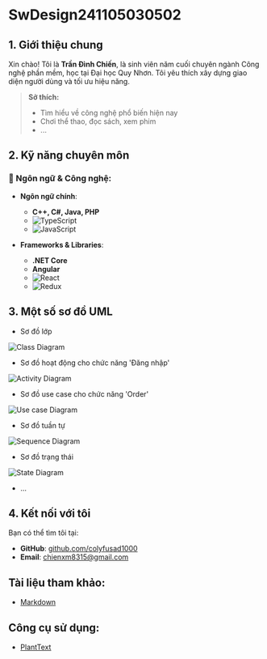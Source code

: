 # SwDesign241105030502

## 1. Giới thiệu chung
Xin chào! Tôi là **Trần Đình Chiến**, là sinh viên năm cuối chuyên ngành Công nghệ phần mềm, học tại Đại học Quy Nhơn. Tôi yêu thích xây dựng giao diện người dùng và tối ưu hiệu năng.

> **Sở thích:**  
> - Tìm hiểu về công nghệ phổ biến hiện nay 
> - Chơi thể thao, đọc sách, xem phim
> - ...

## 2. Kỹ năng chuyên môn

### 🔧 Ngôn ngữ & Công nghệ:
- **Ngôn ngữ chính**:
  - **C++, C#, Java, PHP**
  - ![TypeScript](https://img.shields.io/badge/TypeScript-%23007ACC.svg?style=flat&logo=typescript&logoColor=white)  
  - ![JavaScript](https://img.shields.io/badge/JavaScript-%23323330.svg?style=flat&logo=javascript&logoColor=%23F7DF1E)

- **Frameworks & Libraries**:
  - **.NET Core**
  - **Angular**
  - ![React](https://img.shields.io/badge/React-%2320232a.svg?style=flat&logo=react&logoColor=%2361DAFB)  
  - ![Redux](https://img.shields.io/badge/Redux-%23764ABC.svg?style=flat&logo=redux&logoColor=white)

## 3. Một số sơ đồ UML
- Sơ đồ lớp
  
![Class Diagram](https://www.planttext.com/api/plantuml/png/Z59BJWCn3Dtd59ROb4KlWAggQWjI9IIGXWrBqxZJj9caiZqK19oC1KVY2cIIVaP2GcmIFzkntxFp_Var4KNMjl76oDO5u2XaZ3hr13EF8Z1tM3CsnYmpl2UM6E3D00mNGS5PwCnAsOKQ0ZPqZ62TpJagWKt7tMhgMDV9T_4SqpDkm-0o8SX8TeJRFbx7_IAi8ZUeBdQP7qSA3uJBDN6cu58ZBNXXUqGirKov_usFg23eaLyxVEj4HrNxjA6bZa6A8QU-IQkbIbjBGGSbju1nZnlfFDV_7zz3WTF8fE32jtDGuEXzatoFXDnJqU0cybb4lSDUC3Fzet-AJ6FqX6chL2SbnBFOif0KSeTDZjw7Dkx3y3ZMAxX-KGfMVYKST9mJp2HTwU_y0000__y30000)
  
- Sơ đồ hoạt động cho chức năng 'Đăng nhập'
  
![Activity Diagram](https://www.planttext.com/api/plantuml/png/H8z1QiD034NtEiNVZRF81Mne0oNGGX92ImjTJcmv6J8U1KaXX-kYH-eLEauNtKdlFyJNpzVtoZogNwTCPETKe69CvCapuzrOiP5ZnNkLdisgDEj4xRfu3GDFCUNGuP_iezbDTBZ3DA9voga_8zpl11okxb8My1CND1ynfm4lPHITeYSfZmi2bW-VR5qTsbSUadBlS45ubea3Bl787N4sHhEJMM_VJdB3MbKKsrhoJoX36kUwSY5QrMr-4VW5003__mC0)

- Sơ đồ use case cho chức năng 'Order'

![Use case Diagram](https://www.planttext.com/api/plantuml/png/T91D2i9038NtSueiTT4BI2c5UW3n1zTX6klGwGoa6JVYoLnu9A_Wj5EXKimY9FaUxq7UprVP2xA4pYebHYp1gIUeCBQjmOQnKmgrU8OgzE8xukzwfSiqdj58l2icBUYQwB6dw1eOdS1TGQmaWImhO7N4bi1pJRmUsU2KIELz-qEco4GFn3VwZtSMDIKmjddEmXusaEV6QHjgAegad-Dbu4EfabmzFEe3003__mC0)

- Sơ đồ tuần tự

![Sequence Diagram](https://www.planttext.com/api/plantuml/png/R91DRW8n38NtFeKlm0LcKI50R2f-r2vOMua1IvbaC1waEHiBZjGhDA6P2X3Rz_IzpydFzJOz6wdrRG0J2upVVEevEiQ5q46fRN2ZdbNY0GbNJ060d2N5UN-srB92btbnqb4qt97OIpG_yluf-1HpHuu0um9EFYhOu3PGTj-Ly9ULjcmq-RJeQrM2KjIjp2bdnqZM62V_x38bZrzCVgZiWtETJFP3RH-azRmYriiu_Vvg6d0c8RobjvekuZdlEvRE0ARv7UN3Vm400F__0m00)

- Sơ đồ trạng thái

![State Diagram](https://www.planttext.com/api/plantuml/png/JCyn3i8m343HtQVmZDGBC22aibFH4J5OYQaYagPot4ez6mD7uWeafQYCyNzHulVpTKnAecFme4uzOwkaZ2T7dL3Ourai2pOI3QS4SDtTiAeEs7WoRF7NXGsxYIt06XOZF92ulikieJbmhsXYVtSIijngiHScEsTNn_WeCnF3u5aPlg6GbcNwUp8jHrYd1TJhdMBgCMaCcGqqvszlgS2y1C2HUrks_W000F__0m00)

- ...
  
## 4. Kết nối với tôi
Bạn có thể tìm tôi tại:

- **GitHub**: [github.com/colyfusad1000](https://github.com/colyfusad1000)
- **Email**: chienxm8315@gmail.com

## Tài liệu tham khảo:
- [Markdown](https://www.markdownguide.org/basic-syntax/)

## Công cụ sử dụng:
- [PlantText](https://www.planttext.com/)



